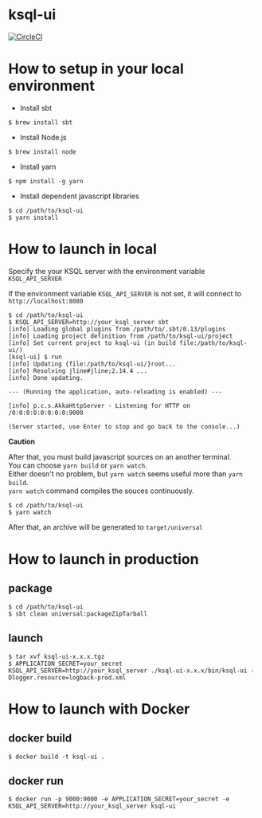 # ksql-ui

[![CircleCI](https://circleci.com/gh/matsumana/ksql-ui.svg?style=shield)](https://circleci.com/gh/matsumana/ksql-ui)

# How to setup in your local environment

- Install sbt

```
$ brew install sbt
```

- Install Node.js

```
$ brew install node
```

- Install yarn

```
$ npm install -g yarn
```

- Install dependent javascript libraries

```
$ cd /path/to/ksql-ui
$ yarn install
```

# How to launch in local

Specify the your KSQL server with the environment variable `KSQL_API_SERVER`

If the environment variable `KSQL_API_SERVER` is not set, it will connect to `http://localhost:8080`

```
$ cd /path/to/ksql-ui
$ KSQL_API_SERVER=http://your_ksql_server sbt
[info] Loading global plugins from /path/to/.sbt/0.13/plugins
[info] Loading project definition from /path/to/ksql-ui/project
[info] Set current project to ksql-ui (in build file:/path/to/ksql-ui/)
[ksql-ui] $ run
[info] Updating {file:/path/to/ksql-ui/}root...
[info] Resolving jline#jline;2.14.4 ...
[info] Done updating.

--- (Running the application, auto-reloading is enabled) ---

[info] p.c.s.AkkaHttpServer - Listening for HTTP on /0:0:0:0:0:0:0:0:9000

(Server started, use Enter to stop and go back to the console...)
```

__Caution__

After that, you must build javascript sources on an another terminal.  
You can choose `yarn build` or `yarn watch`.  
Either doesn't no problem, but `yarn watch` seems useful more than `yarn build`.  
`yarn watch` command compiles the souces continuously.

```
$ cd /path/to/ksql-ui
$ yarn watch
```

After that, an archive will be generated to `target/universal`

# How to launch in production

## package

```
$ cd /path/to/ksql-ui
$ sbt clean universal:packageZipTarball
```

## launch

```
$ tar xvf ksql-ui-x.x.x.tgz
$ APPLICATION_SECRET=your_secret KSQL_API_SERVER=http://your_ksql_server ./ksql-ui-x.x.x/bin/ksql-ui -Dlogger.resource=logback-prod.xml
```

# How to launch with Docker

## docker build

```
$ docker build -t ksql-ui .
```

## docker run

```
$ docker run -p 9000:9000 -e APPLICATION_SECRET=your_secret -e KSQL_API_SERVER=http://your_ksql_server ksql-ui
```
